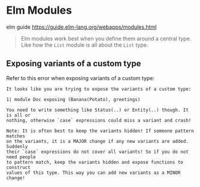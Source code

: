 # Elm Modules

elm guide
https://guide.elm-lang.org/webapps/modules.html

> Elm modules work best when you define them around a central type. Like how the `List` module is all about the `List` type.

## Exposing variants of a custom type

Refer to this error when exposing variants of a custom type:

```
It looks like you are trying to expose the variants of a custom type:

1| module Doc exposing (Banana(Potato), greetings)

You need to write something like Status(..) or Entity(..) though. It is all or
nothing, otherwise `case` expressions could miss a variant and crash!

Note: It is often best to keep the variants hidden! If someone pattern matches
on the variants, it is a MAJOR change if any new variants are added. Suddenly
their `case` expressions do not cover all variants! So if you do not need people
to pattern match, keep the variants hidden and expose functions to construct
values of this type. This way you can add new variants as a MINOR change!
```
